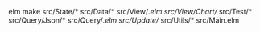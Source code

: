 elm make src/State/* src/Data/* src/View/*.elm src/View/Chart/* src/Test/* src/Query/Json/* src/Query/*.elm src/Update/* src/Utils/* src/Main.elm